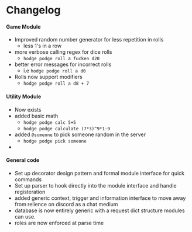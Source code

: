 # Changelog

#### Game Module
- Improved random number generator for less repetition in rolls
  - less 1's in a row
- more verbose calling regex for dice rolls
  - `hodge podge roll a fucken d20`
- better error messages for incorrect rolls
  - i.e `hodge podge roll a d0`
- Rolls now support modifiers
  - `hodge podge roll a d8 + 7`


#### Utility Module

- Now exists
- added basic math
  - `hodge podge calc 5+5`
  - `hodge podge calculate (7*3)^9*1-9`
- added `@someone` to pick someone random in the server
  - `hodge podge pick someone`
-  



#### General code

- Set up decorator design pattern and formal module interface for quick commands
- Set up parser to hook directly into the module interface and handle registeration
- added generic context, trigger and information interface to move away from relience on discord as a chat medium
- database is now entirely generic with a request dict structure modules can use.
- roles are now enforced at parse time
